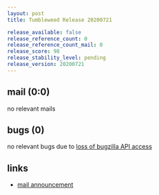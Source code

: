 ```yaml
---
layout: post
title: Tumbleweed Release 20200721

release_available: false
release_reference_count: 0
release_reference_count_mail: 0
release_score: 98
release_stability_level: pending
release_version: 20200721
---
```


## mail (0:0)

no relevant mails

## bugs (0)

<!--more-->

no relevant bugs due to [loss of bugzilla API access](https://bugzilla.opensuse.org/show_bug.cgi?id=1157722)



## links

- [mail announcement](https://lists.opensuse.org/opensuse-factory/2020-07/msg00393.html)
